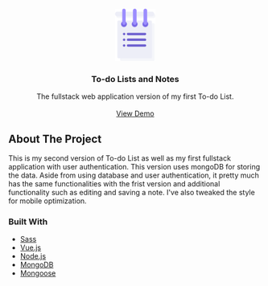 <!-- PROJECT LOGO -->
<br />
<div align="center">
  <a href="https://github.com/denksy/todolists-and-notes">
    <img src="client/src/assets/todo.png" alt="Logo" width="80">
  </a>

<h3 align="center">To-do Lists and Notes</h3>

  <p align="center">
    The fullstack web application version of my first To-do List.
    <br />
    <br />
    <a href="https://todolists-and-notes.herokuapp.com/">View Demo</a>
  </p>
</div>

<!-- ABOUT THE PROJECT -->
## About The Project

This is my second version of To-do List as well as my first fullstack application with user authentication. This version uses mongoDB for storing the data. Aside from using database and user authentication, it pretty much has the same functionalities with the frist version and additional functionality such as editing and saving a note. I've also tweaked the style for mobile optimization.


### Built With

* [Sass](https://sass-lang.com/)
* [Vue.js](https://vuejs.org/)
* [Node.js](https://nodejs.org/en/)
* [MongoDB](https://www.mongodb.com/)
* [Mongoose](https://mongoosejs.com/)
